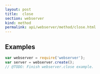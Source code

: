 ```yaml
---
layout: post
title:  close
section: webserver
kind: method
permalink: api/webserver/method/close.html
---
```


## Examples

```javascript
var webserver = require('webserver');
var server = webserver.create();
// @TODO: Finish webserver.close example.
```








